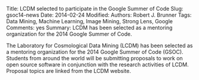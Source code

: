 Title: LCDM selected to participate in the Google Summer of Code
Slug: gsoc14-news
Date: 2014-02-24
Modified: 
Authors: Robert J. Brunner
Tags: Data Mining, Machine Learning, Image Mining, Strong Lens, Google
Comments: yes
Summary: LCDM has been selected as a mentoring organization for the 2014 Google Summer of Code.

The Laboratory for Cosmological Data Mining (LCDM) has been selected as
a mentoring organization for the 2014 Google Summer of Code (GSOC).
Students from around the world will be submitting proposals to work on
open source software in conjunction with the research activities of
LCDM. Proposal topics are linked from the LCDM website.
